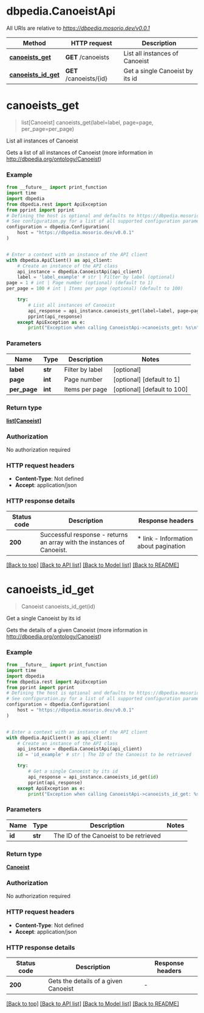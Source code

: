 # dbpedia.CanoeistApi

All URIs are relative to *https://dbpedia.mosorio.dev/v0.0.1*

Method | HTTP request | Description
------------- | ------------- | -------------
[**canoeists_get**](CanoeistApi.md#canoeists_get) | **GET** /canoeists | List all instances of Canoeist
[**canoeists_id_get**](CanoeistApi.md#canoeists_id_get) | **GET** /canoeists/{id} | Get a single Canoeist by its id


# **canoeists_get**
> list[Canoeist] canoeists_get(label=label, page=page, per_page=per_page)

List all instances of Canoeist

Gets a list of all instances of Canoeist (more information in http://dbpedia.org/ontology/Canoeist)

### Example

```python
from __future__ import print_function
import time
import dbpedia
from dbpedia.rest import ApiException
from pprint import pprint
# Defining the host is optional and defaults to https://dbpedia.mosorio.dev/v0.0.1
# See configuration.py for a list of all supported configuration parameters.
configuration = dbpedia.Configuration(
    host = "https://dbpedia.mosorio.dev/v0.0.1"
)


# Enter a context with an instance of the API client
with dbpedia.ApiClient() as api_client:
    # Create an instance of the API class
    api_instance = dbpedia.CanoeistApi(api_client)
    label = 'label_example' # str | Filter by label (optional)
page = 1 # int | Page number (optional) (default to 1)
per_page = 100 # int | Items per page (optional) (default to 100)

    try:
        # List all instances of Canoeist
        api_response = api_instance.canoeists_get(label=label, page=page, per_page=per_page)
        pprint(api_response)
    except ApiException as e:
        print("Exception when calling CanoeistApi->canoeists_get: %s\n" % e)
```

### Parameters

Name | Type | Description  | Notes
------------- | ------------- | ------------- | -------------
 **label** | **str**| Filter by label | [optional] 
 **page** | **int**| Page number | [optional] [default to 1]
 **per_page** | **int**| Items per page | [optional] [default to 100]

### Return type

[**list[Canoeist]**](Canoeist.md)

### Authorization

No authorization required

### HTTP request headers

 - **Content-Type**: Not defined
 - **Accept**: application/json

### HTTP response details
| Status code | Description | Response headers |
|-------------|-------------|------------------|
**200** | Successful response - returns an array with the instances of Canoeist. |  * link - Information about pagination <br>  |

[[Back to top]](#) [[Back to API list]](../README.md#documentation-for-api-endpoints) [[Back to Model list]](../README.md#documentation-for-models) [[Back to README]](../README.md)

# **canoeists_id_get**
> Canoeist canoeists_id_get(id)

Get a single Canoeist by its id

Gets the details of a given Canoeist (more information in http://dbpedia.org/ontology/Canoeist)

### Example

```python
from __future__ import print_function
import time
import dbpedia
from dbpedia.rest import ApiException
from pprint import pprint
# Defining the host is optional and defaults to https://dbpedia.mosorio.dev/v0.0.1
# See configuration.py for a list of all supported configuration parameters.
configuration = dbpedia.Configuration(
    host = "https://dbpedia.mosorio.dev/v0.0.1"
)


# Enter a context with an instance of the API client
with dbpedia.ApiClient() as api_client:
    # Create an instance of the API class
    api_instance = dbpedia.CanoeistApi(api_client)
    id = 'id_example' # str | The ID of the Canoeist to be retrieved

    try:
        # Get a single Canoeist by its id
        api_response = api_instance.canoeists_id_get(id)
        pprint(api_response)
    except ApiException as e:
        print("Exception when calling CanoeistApi->canoeists_id_get: %s\n" % e)
```

### Parameters

Name | Type | Description  | Notes
------------- | ------------- | ------------- | -------------
 **id** | **str**| The ID of the Canoeist to be retrieved | 

### Return type

[**Canoeist**](Canoeist.md)

### Authorization

No authorization required

### HTTP request headers

 - **Content-Type**: Not defined
 - **Accept**: application/json

### HTTP response details
| Status code | Description | Response headers |
|-------------|-------------|------------------|
**200** | Gets the details of a given Canoeist |  -  |

[[Back to top]](#) [[Back to API list]](../README.md#documentation-for-api-endpoints) [[Back to Model list]](../README.md#documentation-for-models) [[Back to README]](../README.md)

